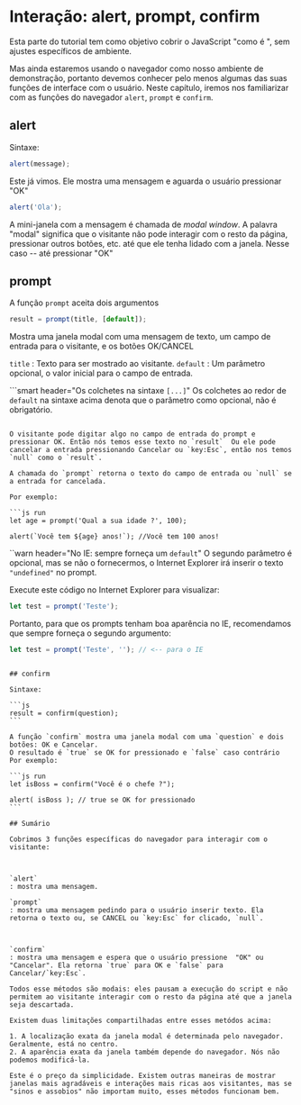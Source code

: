 # Interação: alert, prompt, confirm

Esta parte do tutorial tem como objetivo cobrir o JavaScript "como é ", sem ajustes específicos de ambiente.

Mas ainda estaremos usando o navegador como nosso ambiente de demonstração, portanto devemos conhecer pelo menos algumas das suas funções de interface com o usuário. Neste capítulo, iremos nos familiarizar com as funções do navegador `alert`, `prompt` e `confirm`.

## alert

Sintaxe:

```js
alert(message);
```

Este já vimos. Ele mostra uma mensagem e aguarda o usuário pressionar "OK"

```js run
alert('Ola');
```

A mini-janela com a mensagem é chamada de _modal window_. A palavra "modal" significa que o visitante não pode interagir com o resto da página, pressionar outros botões, etc. até que ele tenha lidado com a janela. Nesse caso -- até pressionar "OK"

## prompt

A função `prompt` aceita dois argumentos

```js no-beautify
result = prompt(title, [default]);
```

Mostra uma janela modal com uma mensagem de texto, um campo de entrada para o visitante, e os botões OK/CANCEL

`title`
: Texto para ser mostrado ao visitante.
`default`
: Um parâmetro opcional, o valor inicial para o campo de entrada.

```smart header="Os colchetes na sintaxe `[...]`"
Os colchetes ao redor de `default` na sintaxe acima denota que o parâmetro como opcional, não é obrigatório.
```

O visitante pode digitar algo no campo de entrada do prompt e pressionar OK. Então nós temos esse texto no `result`  Ou ele pode cancelar a entrada pressionando Cancelar ou `key:Esc`, então nos temos `null` como o `result`.

A chamada do `prompt` retorna o texto do campo de entrada ou `null` se a entrada for cancelada.

Por exemplo:

```js run
let age = prompt('Qual a sua idade ?', 100);

alert(`Você tem ${age} anos!`); //Você tem 100 anos!
```

``warn header="No IE: sempre forneça um `default`"
O segundo parâmetro é opcional, mas se não o fornecermos, o Internet Explorer irá inserir o texto `"undefined"` no prompt.

Execute este código no Internet Explorer para visualizar:

```js run
let test = prompt('Teste');
```

Portanto, para que os prompts tenham boa aparência no IE, recomendamos que sempre forneça o segundo argumento:

```js run
let test = prompt('Teste', ''); // <-- para o IE
```

````

## confirm

Sintaxe:

```js
result = confirm(question);
```

A função `confirm` mostra uma janela modal com uma `question` e dois botões: OK e Cancelar.
O resultado é `true` se OK for pressionado e `false` caso contrário
Por exemplo:

```js run
let isBoss = confirm("Você é o chefe ?");

alert( isBoss ); // true se OK for pressionado
```

## Sumário

Cobrimos 3 funções específicas do navegador para interagir com o visitante:



`alert`
: mostra uma mensagem.

`prompt`
: mostra uma mensagem pedindo para o usuário inserir texto. Ela retorna o texto ou, se CANCEL ou `key:Esc` for clicado, `null`.



`confirm`
: mostra uma mensagem e espera que o usuário pressione  "OK" ou "Cancelar". Ela retorna `true` para OK e `false` para Cancelar/`key:Esc`.

Todos esse métodos são modais: eles pausam a execução do script e não permitem ao visitante interagir com o resto da página até que a janela seja descartada.

Existem duas limitações compartilhadas entre esses metódos acima:

1. A localização exata da janela modal é determinada pelo navegador. Geralmente, está no centro.
2. A aparência exata da janela também depende do navegador. Nós não podemos modificá-la.

Este é o preço da simplicidade. Existem outras maneiras de mostrar janelas mais agradáveis e interações mais ricas aos visitantes, mas se "sinos e assobios" não importam muito, esses métodos funcionam bem.
````
